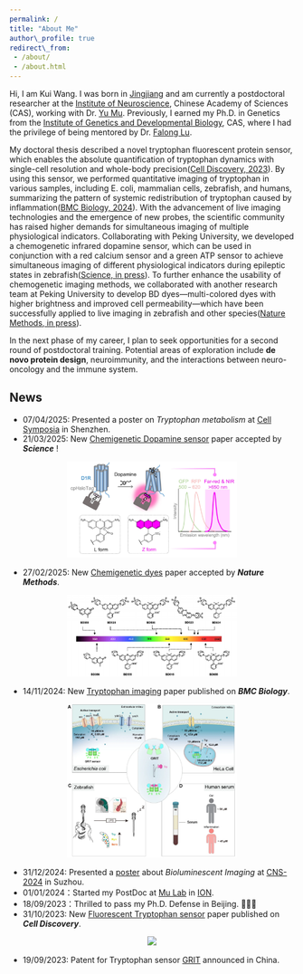 ```yaml
---
permalink: /  
title: "About Me"  
author\_profile: true  
redirect\_from:
 - /about/
 - /about.html
---
```

Hi, I am Kui Wang. I was born in [Jingjiang](https://en.wikipedia.org/wiki/Jingjiang) and am currently a postdoctoral researcher at the [Institute of Neuroscience](http://english.cebsit.cas.cn/), Chinese Academy of Sciences (CAS), working with Dr. [Yu Mu](http://www.mulab.org). Previously, I earned my Ph.D. in Genetics from the [Institute of Genetics and Developmental Biology](http://english.genetics.cas.cn), CAS, where I had the privilege of being mentored by Dr. [Falong Lu](http://lulab.genetics.ac.cn).

My doctoral thesis described a novel tryptophan fluorescent protein sensor, which enables the absolute quantification of tryptophan dynamics with single-cell resolution and whole-body precision([Cell Discovery, 2023](/publication/2023-10-31-Tryptophan-sensor)). By using this sensor, we performed quantitative imaging of tryptophan in various samples, including E. coli, mammalian cells, zebrafish, and humans, summarizing the pattern of systemic redistribution of tryptophan caused by inflammation([BMC Biology, 2024](/publication/2024-11-14-Tryptophan-imaging)). With the advancement of live imaging technologies and the emergence of new probes, the scientific community has raised higher demands for simultaneous imaging of multiple physiological indicators. Collaborating with Peking University, we developed a chemogenetic infrared dopamine sensor, which can be used in conjunction with a red calcium sensor and a green ATP sensor to achieve simultaneous imaging of different physiological indicators during epileptic states in zebrafish([Science, in press](/publication/2025-03-21-HaloDA)). To further enhance the usability of chemogenetic imaging methods, we collaborated with another research team at Peking University to develop BD dyes—multi-colored dyes with higher brightness and improved cell permeability—which have been successfully applied to live imaging in zebrafish and other species([Nature Methods, in press](/publication/2025-03-21-HaloDA)).

In the next phase of my career, I plan to seek opportunities for a second round of postdoctoral training. Potential areas of exploration include **de novo protein design**, neuroimmunity, and the interactions between neuro-oncology and the immune system.

## News

* 07/04/2025: Presented a poster on *Tryptophan metabolism* at [Cell Symposia](/publication/2025-04-05-Trp-metab-poster) in Shenzhen.
* 21/03/2025: New [Chemigenetic Dopamine sensor](/publication/2025-03-21-HaloDA) paper accepted by ***Science*** !

<div align="center">
    <img src="/images/papers/HaloDA1.0.png" width="300px">
 </div>

* 27/02/2025: New [Chemigenetic dyes](/publication/2025-02-27-BD-Dye) paper accepted by ***Nature Methods***.

<div align="center">
    <img src="/images/papers/BD-dye.png" width="300px">
 </div>

* 14/11/2024: New [Tryptophan imaging](https://bmcbiol.biomedcentral.com/articles/10.1186/s12915-024-02058-x) paper published on ***BMC Biology***.

<div align="center">
    <img src="/images/papers/trp.png" width="300px">
 </div>

* 31/12/2024: Presented a [poster](/publication/2024-09-30-CaLAMP-poster) about *Bioluminescent Imaging* at [CNS-2024](https://www.cns.org.cn/2024/cn-index.html) in Suzhou.
* 01/01/2024：Started my PostDoc at [Mu Lab](http://www.mulab.org) in [ION](http://english.cebsit.cas.cn/).
* 18/09/2023：Thrilled to pass my Ph.D. Defense in Beijing. 🎉🎉🎉
* 31/10/2023: New [Fluorescent Tryptophan sensor](/publication/2023-10-31-Tryptophan-sensor) paper published on ***Cell Discovery***.

<div align="center">
    <img src="/images/papers/Cell Disc_Logo.png" width="300px">
 </div>

* 19/09/2023: Patent for Tryptophan sensor [GRIT](https://patents.google.com/patent/CN116769045A/en) announced in China.


